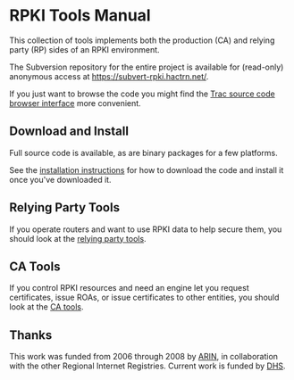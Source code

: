 # RPKI Tools Manual

This collection of tools implements both the production (CA) and relying party
(RP) sides of an RPKI environment.

The Subversion repository for the entire project is available for (read-only)
anonymous access at <https://subvert-rpki.hactrn.net/>.

If you just want to browse the code you might find the [Trac source code
browser interface][1] more convenient.

## Download and Install

Full source code is available, as are binary packages for a few platforms.

See the [installation instructions][2] for how to download the code and
install it once you've downloaded it.

## Relying Party Tools

If you operate routers and want to use RPKI data to help secure them, you
should look at the [relying party tools][3].

## CA Tools

If you control RPKI resources and need an engine let you request certificates,
issue ROAs, or issue certificates to other entities, you should look at the
[CA tools][4].

## Thanks

This work was funded from 2006 through 2008 by [ARIN][5], in collaboration
with the other Regional Internet Registries. Current work is funded by
[DHS][6].

   [1]: http://trac.rpki.net/browser/

   [2]: #_.wiki.doc.RPKI.Installation

   [3]: #_.wiki.doc.RPKI.RP

   [4]: #_.wiki.doc.RPKI.CA

   [5]: http://www.arin.net/

   [6]: http://www.dhs.gov/

